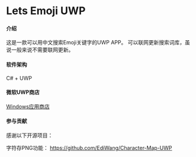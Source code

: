 # Lets Emoji UWP

#### 介绍
这是一款可以用中文搜索Emoji关键字的UWP APP。
可以联网更新搜索词库，虽说一般来说不需要联网更新。

#### 软件架构
C# + UWP

#### 微软UWP商店
[Windows应用商店](https://www.microsoft.com/zh-cn/p/lets-emoji/9n23tflg1zzx)

#### 参与贡献

感谢以下开源项目：

字符存PNG功能：
https://github.com/EdiWang/Character-Map-UWP
